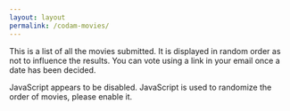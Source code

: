 ```yaml
---
layout: layout
permalink: /codam-movies/
---
```


This is a list of all the movies submitted. It is displayed in random order as
not to influence the results. You can vote using a link in your email once a
date has been decided.

<template id="movie-template">
	<h1></h1>
	<div style="display: flex;">
		<img style="margin-right: 16px" height="268">
		<div>
			<p></p>
			<a>Info</a> - <a>Trailer</a>
		</div>
	</div>
</template>

<div id="movies">
JavaScript appears to be disabled. JavaScript is used to randomize the order of
movies, please enable it.
</div>

<script>
const template = document.querySelector('#movie-template');
const dest = document.querySelector('#movies');

let movies = [
	{
		title: "Hackers",
		description: "Hackers are blamed for making a virus that will capsize five oil tankers.",
		info: "https://www.imdb.com/title/tt0113243/", trailer: "https://youtu.be/Rn2cf_wJ4f4",
		img: "https://m.media-amazon.com/images/M/MV5BNmExMTkyYjItZTg0YS00NWYzLTkwMjItZWJiOWQ2M2ZkYjE4XkEyXkFqcGdeQXVyMTQxNzMzNDI@._V1_UX182_CR0,0,182,268_AL_.jpg"
	},
	{
		title: "Jiro Dreams of Sushi",
		description: "A documentary on 85-year-old sushi master Jiro Ono, his renowned Tokyo restaurant, and his relationship with his son and eventual heir, Yoshikazu.",
		info: "https://www.imdb.com/title/tt1772925/", trailer: "https://www.youtube.com/watch?v=8R02NE050Jk",
		img: "https://m.media-amazon.com/images/M/MV5BMTA5NzQzODUxOTheQTJeQWpwZ15BbWU3MDIwODg1MDc@._V1_UY268_CR5,0,182,268_AL_.jpg"
	},
	{
		title: "Oh brother, where art thou?",
		description: "In the deep south during the 1930s, three escaped convicts search for hidden treasure while a relentless lawman pursues them.",
		info: "https://www.imdb.com/title/tt0190590/", trailer: "https://youtu.be/n9UlbxlM5nE",
		img: "https://m.media-amazon.com/images/M/MV5BMjZkOTdmMWItOTkyNy00MDdjLTlhNTQtYzU3MzdhZjA0ZDEyXkEyXkFqcGdeQXVyMTMxODk2OTU@._V1_UX182_CR0,0,182,268_AL_.jpg"
	},
	{
		title: "Princess Mononoke",
		description: "On a journey to find the cure for a Tatarigami's curse, Ashitaka finds himself in the middle of a war between the forest gods and Tatara, a mining colony. In this quest he also meets San, the Mononoke Hime.",
		info: "https://myanimelist.net/anime/164/Mononoke_Hime", trailer: "https://www.youtube.com/watch?v=4OiMOHRDs14",
		img: "https://cdn.myanimelist.net/images/anime/7/75919.jpg"
	},
	{
		title: "A Silent Voice",
		description: "A young man is ostracized by his classmates after he bullies a deaf girl to the point where she moves away. Years later, he sets off on a path for redemption.",
		info: "https://myanimelist.net/anime/28851/Koe_no_Katachi", trailer: "https://www.youtube.com/watch?v=nfK6UgLra7g",
		img: "https://cdn.myanimelist.net/images/anime/1122/96435.jpg"
	},
	{
		title: "Kick-Ass 2",
		description: "Following Kick-Ass' heroics, other citizens are inspired to become masked crusaders. But Red Mist leads his own group of evil supervillains to get revenge, kill Kick-Ass and destroy everything he stands for.",
		info: "https://www.imdb.com/title/tt00001650554/", trailer: "https://www.imdb.com/title/tt1650554/videoplayer/vi1509927193",
		img: "https://m.media-amazon.com/images/M/MV5BMTQ4OTQxNzc0N15BMl5BanBnXkFtZTcwOTQxOTU5OQ@@._V1_UY268_CR1,0,182,268_AL_.jpg"
	},
	{
		title: "Die Hard",
		description: "An NYPD officer tries to save his wife and several others taken hostage by German terrorists during a Christmas party at the Nakatomi Plaza in Los Angeles.",
		info: "https://www.imdb.com/title/tt0095016/", trailer: "https://youtu.be/jaJuwKCmJbY",
		img: "https://m.media-amazon.com/images/M/MV5BZjRlNDUxZjAtOGQ4OC00OTNlLTgxNmQtYTBmMDgwZmNmNjkxXkEyXkFqcGdeQXVyNzkwMjQ5NzM@._V1_UX182_CR0,0,182,268_AL_.jpg"
	},
	{
		title: "Return of the Killer Tomatoes",
		description: "Crazy old Professor Gangreen has developed a way to make tomatoes look human for a second invasion.",
		info: "https://www.imdb.com/title/tt0095989/", trailer: "https://youtu.be/2aIXhmygh3A",
		img: "https://m.media-amazon.com/images/M/MV5BOTExZmViMGYtNTBiMy00NmJlLThkNmEtOWFiMWVjMmZmOGUxXkEyXkFqcGdeQXVyMTQ2MjQyNDc@._V1_UX182_CR0,0,182,268_AL_.jpg"
	},
	{
		title: "Modern times",
		description: "The Tramp struggles to live in modern industrial society with the help of a young homeless woman.",
		info: "https://www.imdb.com/title/tt0027977/", trailer: "https://youtu.be/GLeDdzGUTq0",
		img: "https://m.media-amazon.com/images/M/MV5BYjJiZjMzYzktNjU0NS00OTkxLWEwYzItYzdhYWJjN2QzMTRlL2ltYWdlL2ltYWdlXkEyXkFqcGdeQXVyNjU0OTQ0OTY@._V1_UX182_CR0,0,182,268_AL_.jpg"
	},
	{
		title: "V for Vendetta",
		description: "The Tramp struggles to live in modern industrial society with the help of a young homeless woman.",
		info: "https://www.imdb.com/title/tt0434409/", trailer: "https://youtu.be/lSA7mAHolAw",
		img: "https://m.media-amazon.com/images/M/MV5BYzllMjJkODAtYjMwMi00YmNhLWFhYzAtZjZjODg5YzEwOGUwXkEyXkFqcGdeQXVyNjU0OTQ0OTY@._V1_UY268_CR0,0,182,268_AL_.jpg"
	},
	{
		title: "Planet of the Apes",
		description: "An astronaut crew crash-lands on a planet in the distant future where intelligent talking apes are the dominant species, and humans are the oppressed and enslaved.",
		info: "https://www.imdb.com/title/tt0063442/", trailer: "https://youtu.be/VjcpRHuPjOI",
		img: "https://m.media-amazon.com/images/M/MV5BMTg0NjUwMzg5NF5BMl5BanBnXkFtZTgwNDQ0NjcwMTE@._V1_UX182_CR0,0,182,268_AL_.jpg"
	},
	{
		title: "Watchmen",
		description: "In 1985 where former superheroes exist, the murder of a colleague sends active vigilante Rorschach into his own sprawling investigation, uncovering something that could completely change the course of history as we know it.",
		info: "https://www.imdb.com/title/tt0409459/", trailer: "https://www.youtube.com/watch?v=wglmbroElU0",
		img: "https://m.media-amazon.com/images/M/MV5BY2IzNGNiODgtOWYzOS00OTI0LTgxZTUtOTA5OTQ5YmI3NGUzXkEyXkFqcGdeQXVyNjU0OTQ0OTY@._V1_UX182_CR0,0,182,268_AL_.jpg"
	},
	{
		title: "Be kind rewind",
		description: "Two bumbling store clerks inadvertently erase the footage from all of the tapes in their video rental store. In order to keep the business running, they re-shoot every film in the store with their own camera, with a budget of zero dollars.",
		info: "https://www.imdb.com/title/tt0799934/", trailer: "https://www.youtube.com/watch?v=J7C8nHAAs70",
		img: "https://m.media-amazon.com/images/M/MV5BMTU4MjY2MTU2MV5BMl5BanBnXkFtZTYwNjUzODc4._V1_UX182_CR0,0,182,268_AL_.jpg"
	},
];

// https://stackoverflow.com/a/12646864
function shuffleArray(array) {
	for (let i = array.length - 1; i > 0; i--) {
		const j = Math.floor(Math.random() * (i + 1));
		[array[i], array[j]] = [array[j], array[i]];
	}
}

shuffleArray(movies);

dest.innerHTML = '';
movies.forEach(movie => {
	const clone = document.importNode(template.content, true);
	clone.querySelector('h1').textContent = movie.title;
	if (movie.description)
		clone.querySelector('p').textContent = movie.description;
	clone.querySelectorAll('a')[0].href = movie.info;
	clone.querySelectorAll('a')[1].href = movie.trailer;
	clone.querySelector('img').src = movie.img;
	dest.appendChild(clone);
});
</script>
